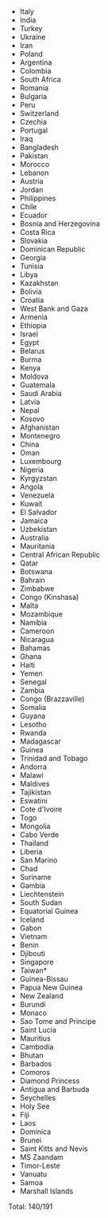 * Italy
* India
* Turkey
* Ukraine
* Iran
* Poland
* Argentina
* Colombia
* South Africa
* Romania
* Bulgaria
* Peru
* Switzerland
* Czechia
* Portugal
* Iraq
* Bangladesh
* Pakistan
* Morocco
* Lebanon
* Austria
* Jordan
* Philippines
* Chile
* Ecuador
* Bosnia and Herzegovina
* Costa Rica
* Slovakia
* Dominican Republic
* Georgia
* Tunisia
* Libya
* Kazakhstan
* Bolivia
* Croatia
* West Bank and Gaza
* Armenia
* Ethiopia
* Israel
* Egypt
* Belarus
* Burma
* Kenya
* Moldova
* Guatemala
* Saudi Arabia
* Latvia
* Nepal
* Kosovo
* Afghanistan
* Montenegro
* China
* Oman
* Luxembourg
* Nigeria
* Kyrgyzstan
* Angola
* Venezuela
* Kuwait
* El Salvador
* Jamaica
* Uzbekistan
* Australia
* Mauritania
* Central African Republic
* Qatar
* Botswana
* Bahrain
* Zimbabwe
* Congo (Kinshasa)
* Malta
* Mozambique
* Namibia
* Cameroon
* Nicaragua
* Bahamas
* Ghana
* Haiti
* Yemen
* Senegal
* Zambia
* Congo (Brazzaville)
* Somalia
* Guyana
* Lesotho
* Rwanda
* Madagascar
* Guinea
* Trinidad and Tobago
* Andorra
* Malawi
* Maldives
* Tajikistan
* Eswatini
* Cote d'Ivoire
* Togo
* Mongolia
* Cabo Verde
* Thailand
* Liberia
* San Marino
* Chad
* Suriname
* Gambia
* Liechtenstein
* South Sudan
* Equatorial Guinea
* Iceland
* Gabon
* Vietnam
* Benin
* Djibouti
* Singapore
* Taiwan*
* Guinea-Bissau
* Papua New Guinea
* New Zealand
* Burundi
* Monaco
* Sao Tome and Principe
* Saint Lucia
* Mauritius
* Cambodia
* Bhutan
* Barbados
* Comoros
* Diamond Princess
* Antigua and Barbuda
* Seychelles
* Holy See
* Fiji
* Laos
* Dominica
* Brunei
* Saint Kitts and Nevis
* MS Zaandam
* Timor-Leste
* Vanuatu
* Samoa
* Marshall Islands

Total: 140/191